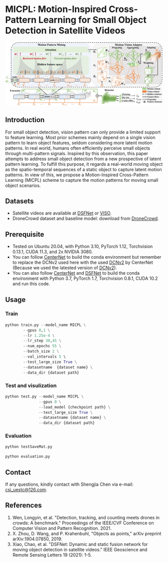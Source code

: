 # MICPL: Motion-Inspired Cross-Pattern Learning for Small Object Detection in Satellite Videos

![outline](./method.jpg)

## Introduction
For small object detection, vision pattern can only provide a limited support to feature learning. Most prior schemes mainly depend on a single vision pattern to learn object features, seldom considering more latent motion patterns. In real world, humans often efficiently perceive small objects through multi-pattern signals. Inspired by this observation, this paper attempts to address small object detection from a new prospective of latent pattern learning. To fulfill this purpose, it regards a real-world moving object as the spatio-temporal sequences of a static object to capture latent motion patterns. In view of this, we propose a Motion-Inspired Cross-Pattern Learning (MICPL) scheme to capture the motion patterns for moving small object scenarios.



## Datasets

- Satellite videos are available at [DSFNet](https://github.com/ChaoXiao12/Moving-object-detection-DSFNet) or [VISO](https://github.com/qingyonghu/viso).
- DroneCrowd dataset and baseline model: download from [DroneCrowd](https://github.com/VisDrone/DroneCrowd).


## Prerequisite
* Tested on Ubuntu 20.04, with Python 3.10, PyTorch 1.12, Torchvision 0.13.1, CUDA 11.3, and 2x NVIDIA 3080.
* You can follow [CenterNet](https://github.com/xingyizhou/CenterNet) to build the conda environment but remember to replace the DCNv2 used here with the used [DCNv2](https://github.com/CharlesShang/DCNv2/tree/pytorch_0.4) by CenterNet (Because we used the latested version of [DCNv2](https://github.com/CharlesShang/DCNv2)).
* You can also follow [CenterNet](https://github.com/xingyizhou/CenterNet) and [DSFNet](https://github.com/ChaoXiao12/Moving-object-detection-DSFNet) to build the conda environment with Python 3.7, PyTorch 1.7, Torchvision 0.8.1, CUDA 10.2 and run this code.


## Usage

### Train
```python
python train.py --model_name MICPL \
		--gpus 0,1 \
		--lr 1.25e-4 \
		--lr_step 30,45 \
		--num_epochs 55 \
		--batch_size 2 \
		--val_intervals 5 \ 
		--test_large_size True \
		--datasetname  {dataset name} \
		--data_dir {dataset path}
```

### Test and visulization
```python
python test.py --model_name MICPL \
               --gpus 0 \
               --load_model {checkpoint path} \
               --test_large_size True \
               --datasetname {dataset name} \
               --data_dir {dataset path}
```

### Evaluation
```python
python testSaveMat.py
```

```python
python evaluation.py
```


## Contact
If any questions, kindly contact with Shengjia Chen via e-mail: csj_uestc@126.com.

## References
1. Wen, Longyin, et al. "Detection, tracking, and counting meets drones in crowds: A benchmark." Proceedings of the IEEE/CVF Conference on Computer Vision and Pattern Recognition. 2021.
2. X. Zhou, D. Wang, and P. Krahenbuhl, "Objects as points," arXiv preprint arXiv:1904.07850, 2019.
3. Xiao, Chao, et al. "DSFNet: Dynamic and static fusion network for moving object detection in satellite videos." IEEE Geoscience and Remote Sensing Letters 19 (2021): 1-5.





